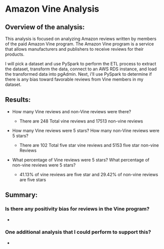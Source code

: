 
#  Amazon Vine Analysis

## Overview of the analysis:
This analysis is focused on analyzing Amazon reviews written by members of the paid Amazon Vine program. The Amazon Vine program is a service that allows manufacturers and publishers to receive reviews for their products. 

I will pick a dataset and use PySpark to perform the ETL process to extract the dataset, transform the data, connect to an AWS RDS instance, and load the transformed data into pgAdmin. Next, i'll use PySpark to determine if there is any bias toward favorable reviews from Vine members in my dataset. 

## Results:
* How many Vine reviews and non-Vine reviews were there?
  - There are 248 Total vine reviews and 17513 non-vine reviews
 
* How many Vine reviews were 5 stars? How many non-Vine reviews were 5 stars?
  - There are 102 Total five star vine reviews and 5153 five star non-vine Reviews

* What percentage of Vine reviews were 5 stars? What percentage of non-vine reviews were 5 stars?
  -  41.13% of vine reviews are five star and 29.42% of non-vine reviews are five stars

## Summary:
### Is there any positivity bias for reviews in the Vine program?
*

### One additional analysis that I could perform to support this?
* 
